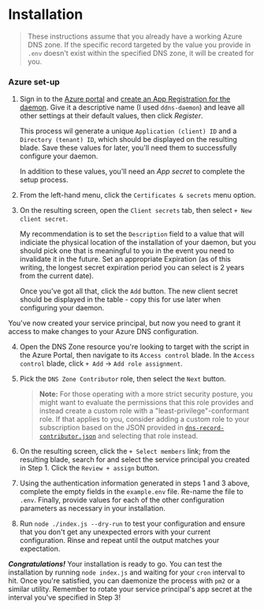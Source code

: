 # Installation
> These instructions assume that you already have a working Azure DNS zone. If the specific record targeted by the value you provide in `.env` doesn't exist within the specified DNS zone, it will be created for you.

### Azure set-up
1. Sign in to the [Azure portal](https://portal.azure.com) and [create an App Registration for the daemon](https://portal.azure.com/#blade/Microsoft_AAD_RegisteredApps/ApplicationsListBlade). Give it a descriptive name (I used `ddns-daemon`) and leave all other settings at their default values, then click *Register*.

   This process wil generate a unique `Application (client) ID` and a `Directory (tenant) ID`, which should be displayed on the resulting blade. Save these values for later, you'll need them to successfully configure your daemon.
   
   In addition to these values, you'll need an *App secret* to complete the setup process.

2. From the left-hand menu, click the `Certificates & secrets` menu option.

3. On the resulting screen, open the `Client secrets` tab, then select `+ New client secret`.

   My recommendation is to set the `Description` field to a value that will indiciate the physical location of the installation of your daemon, but you should pick one that is meaningful to you in the event you need to invalidate it in the future. Set an appropriate Expiration (as of this writing, the longest secret expiration period you can select is 2 years from the current date).

   Once you've got all that, click the `Add` button. The new client secret should be displayed in the table - copy this for use later when configuring your daemon.

You've now created your service principal, but now you need to grant it access to make changes to your Azure DNS configuration.

4. Open the DNS Zone resource you're looking to target with the script in the Azure Portal, then navigate to its `Access control` blade. In the `Access control` blade, click `+ Add` &rarr; `Add role assignment`.

5. Pick the `DNS Zone Contributor` role, then select the `Next` button.

    > **Note:** For those operating with a more strict security posture, you might want to evaluate the permissions that this role provides and instead create a custom role with a "least-privilege"-conformant role. If that applies to you, consider adding a custom role to your subscription based on the JSON provided in [`dns-record-contributor.json`](./dns-record-contributor.json) and selecting that role instead.

6. On the resulting screen, click the `+ Select members` link; from the resulting blade, search for and select the service principal you created in Step 1. Click the `Review + assign` button.

7. Using the authentication information generated in steps 1 and 3 above, complete the empty fields in the `example.env` file. Re-name the file to `.env`. Finally, provide values for each of the other configuration parameters as necessary in your installation.

8. Run `node ./index.js --dry-run` to test your configuration and ensure that you don't get any unexpected errors with your current configuration. Rinse and repeat until the output matches your expectation.

***Congratulations!*** Your installation is ready to go. You can test the installation by running `node index.js` and waiting for your `cron` interval to hit. Once you're satisfied, you can daemonize the process with `pm2` or a similar utility. Remember to rotate your service principal's app secret at the interval you've specified in Step 3!
